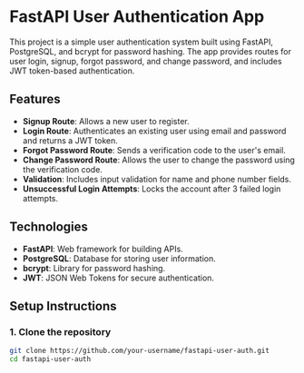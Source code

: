 # FastAPI User Authentication App

This project is a simple user authentication system built using FastAPI, PostgreSQL, and bcrypt for password hashing. The app provides routes for user login, signup, forgot password, and change password, and includes JWT token-based authentication.

## Features

- **Signup Route**: Allows a new user to register.
- **Login Route**: Authenticates an existing user using email and password and returns a JWT token.
- **Forgot Password Route**: Sends a verification code to the user's email.
- **Change Password Route**: Allows the user to change the password using the verification code.
- **Validation**: Includes input validation for name and phone number fields.
- **Unsuccessful Login Attempts**: Locks the account after 3 failed login attempts.

## Technologies

- **FastAPI**: Web framework for building APIs.
- **PostgreSQL**: Database for storing user information.
- **bcrypt**: Library for password hashing.
- **JWT**: JSON Web Tokens for secure authentication.

## Setup Instructions

### 1. Clone the repository
```bash
git clone https://github.com/your-username/fastapi-user-auth.git
cd fastapi-user-auth
